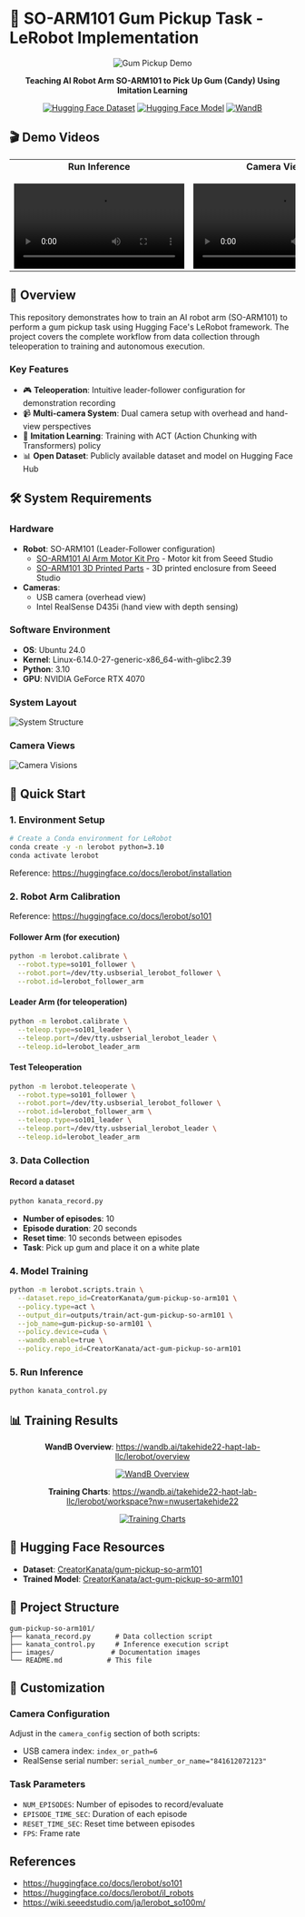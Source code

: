 # 🤖 SO-ARM101 Gum Pickup Task - LeRobot Implementation

<div align="center">

![Gum Pickup Demo](https://github.com/CreatorKanata/gum-pickup-so-arm101/blob/main/images/gum-pickup.jpg?raw=true)

**Teaching AI Robot Arm SO-ARM101 to Pick Up Gum (Candy) Using Imitation Learning**

[![Hugging Face Dataset](https://img.shields.io/badge/🤗%20Dataset-gum--pickup--so--arm101-blue)](https://huggingface.co/datasets/CreatorKanata/gum-pickup-so-arm101)
[![Hugging Face Model](https://img.shields.io/badge/🤗%20Model-act--gum--pickup--so--arm101-green)](https://huggingface.co/CreatorKanata/act-gum-pickup-so-arm101)
[![WandB](https://img.shields.io/badge/📊%20WandB-Training%20Logs-orange)](https://wandb.ai/takehide22-hapt-lab-llc/lerobot/runs/afarhran/overview)

</div>

## 🎬 Demo Videos

<table>
<tr>
<td align="center" width="50%">
<b>Run Inference</b><br><br>
<video src="https://github.com/user-attachments/assets/90f59c5c-42e0-4449-a950-ba9a8e1410cc">
</td>
<td align="center" width="50%">
<b>Camera Views</b><br><br>
<video src="https://github.com/user-attachments/assets/3a5870b0-0ad9-4f50-9377-d23be470e271">
</td>
</tr>
</table>

## 🎯 Overview

This repository demonstrates how to train an AI robot arm (SO-ARM101) to perform a gum pickup task using Hugging Face's LeRobot framework. The project covers the complete workflow from data collection through teleoperation to training and autonomous execution.

### Key Features
- 🎮 **Teleoperation**: Intuitive leader-follower configuration for demonstration recording
- 📹 **Multi-camera System**: Dual camera setup with overhead and hand-view perspectives
- 🧠 **Imitation Learning**: Training with ACT (Action Chunking with Transformers) policy
- 📊 **Open Dataset**: Publicly available dataset and model on Hugging Face Hub

## 🛠️ System Requirements

### Hardware
- **Robot**: SO-ARM101 (Leader-Follower configuration)
  - [SO-ARM101 AI Arm Motor Kit Pro](https://jp.seeedstudio.com/SO-ARM101-Low-Cost-AI-Arm-Kit-Pro-p-6427.html) - Motor kit from Seeed Studio
  - [SO-ARM101 3D Printed Parts](https://jp.seeedstudio.com/SO-ARM101-3D-printed-Enclosure-p-6428.html) - 3D printed enclosure from Seeed Studio
- **Cameras**: 
  - USB camera (overhead view)
  - Intel RealSense D435i (hand view with depth sensing)

### Software Environment
- **OS**: Ubuntu 24.0
- **Kernel**: Linux-6.14.0-27-generic-x86_64-with-glibc2.39
- **Python**: 3.10
- **GPU**: NVIDIA GeForce RTX 4070

### System Layout

![System Structure](https://github.com/CreatorKanata/gum-pickup-so-arm101/blob/main/images/system-structure.jpg?raw=true)

### Camera Views

![Camera Visions](https://github.com/CreatorKanata/gum-pickup-so-arm101/blob/main/images/camera-visions.jpg?raw=true)

## 🚀 Quick Start

### 1. Environment Setup

```bash
# Create a Conda environment for LeRobot
conda create -y -n lerobot python=3.10
conda activate lerobot
```

Reference: https://huggingface.co/docs/lerobot/installation

### 2. Robot Arm Calibration

Reference: https://huggingface.co/docs/lerobot/so101

#### Follower Arm (for execution)
```bash
python -m lerobot.calibrate \
  --robot.type=so101_follower \
  --robot.port=/dev/tty.usbserial_lerobot_follower \
  --robot.id=lerobot_follower_arm
```

#### Leader Arm (for teleoperation)
```bash
python -m lerobot.calibrate \
  --teleop.type=so101_leader \
  --teleop.port=/dev/tty.usbserial_lerobot_leader \
  --teleop.id=lerobot_leader_arm
```

#### Test Teleoperation
```bash
python -m lerobot.teleoperate \
  --robot.type=so101_follower \
  --robot.port=/dev/tty.usbserial_lerobot_follower \
  --robot.id=lerobot_follower_arm \
  --teleop.type=so101_leader \
  --teleop.port=/dev/tty.usbserial_lerobot_leader \
  --teleop.id=lerobot_leader_arm
```

### 3. Data Collection

#### Record a dataset
```bash
python kanata_record.py
```
- **Number of episodes**: 10
- **Episode duration**: 20 seconds
- **Reset time**: 10 seconds between episodes
- **Task**: Pick up gum and place it on a white plate

### 4. Model Training

```bash
python -m lerobot.scripts.train \
  --dataset.repo_id=CreatorKanata/gum-pickup-so-arm101 \
  --policy.type=act \
  --output_dir=outputs/train/act-gum-pickup-so-arm101 \
  --job_name=gum-pickup-so-arm101 \
  --policy.device=cuda \
  --wandb.enable=true \
  --policy.repo_id=CreatorKanata/act-gum-pickup-so-arm101
```

### 5. Run Inference

```bash
python kanata_control.py
```

## 📊 Training Results

<div align="center">

**WandB Overview**: https://wandb.ai/takehide22-hapt-lab-llc/lerobot/overview

[![WandB Overview](https://github.com/CreatorKanata/gum-pickup-so-arm101/blob/main/images/wandb-overview.png?raw=true)](https://wandb.ai/takehide22-hapt-lab-llc/lerobot/overview)

**Training Charts**: https://wandb.ai/takehide22-hapt-lab-llc/lerobot/workspace?nw=nwusertakehide22

[![Training Charts](https://github.com/CreatorKanata/gum-pickup-so-arm101/blob/main/images/wandb-train-charts.png?raw=true)](https://wandb.ai/takehide22-hapt-lab-llc/lerobot/workspace?nw=nwusertakehide22)

</div>

## 🤗 Hugging Face Resources

- **Dataset**: [CreatorKanata/gum-pickup-so-arm101](https://huggingface.co/datasets/CreatorKanata/gum-pickup-so-arm101)
- **Trained Model**: [CreatorKanata/act-gum-pickup-so-arm101](https://huggingface.co/CreatorKanata/act-gum-pickup-so-arm101)

## 📁 Project Structure

```
gum-pickup-so-arm101/
├── kanata_record.py      # Data collection script
├── kanata_control.py     # Inference execution script
├── images/              # Documentation images
└── README.md           # This file
```

## 🔧 Customization

### Camera Configuration
Adjust in the `camera_config` section of both scripts:
- USB camera index: `index_or_path=6`
- RealSense serial number: `serial_number_or_name="841612072123"`

### Task Parameters
- `NUM_EPISODES`: Number of episodes to record/evaluate
- `EPISODE_TIME_SEC`: Duration of each episode
- `RESET_TIME_SEC`: Reset time between episodes
- `FPS`: Frame rate

## References

- https://huggingface.co/docs/lerobot/so101
- https://huggingface.co/docs/lerobot/il_robots
- https://wiki.seeedstudio.com/ja/lerobot_so100m/
